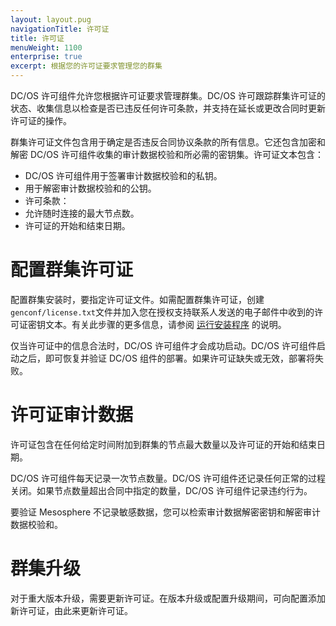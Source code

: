 ```yaml
---
layout: layout.pug
navigationTitle: 许可证
title: 许可证
menuWeight: 1100
enterprise: true
excerpt: 根据您的许可证要求管理您的群集
---
```


DC/OS 许可组件允许您根据许可证要求管理群集。DC/OS 许可跟踪群集许可证的状态、收集信息以检查是否已违反任何许可条款，并支持在延长或更改合同时更新许可证的操作。

群集许可证文件包含用于确定是否违反合同协议条款的所有信息。它还包含加密和解密 DC/OS 许可组件收集的审计数据校验和所必需的密钥集。许可证文本包含：

- DC/OS 许可组件用于签署审计数据校验和的私钥。
- 用于解密审计数据校验和的公钥。
- 许可条款：
 - 允许随时连接的最大节点数。
 - 许可证的开始和结束日期。


# 配置群集许可证

配置群集安装时，要指定许可证文件。如需配置群集许可证，创建`genconf/license.txt`文件并加入您在授权支持联系人发送的电子邮件中收到的许可证密钥文本。有关此步骤的更多信息，请参阅 [运行安装程序](/cn/1.12/installing/production/deploying-dcos/installation/) 的说明。

仅当许可证中的信息合法时，DC/OS 许可组件才会成功启动。DC/OS 许可组件启动之后，即可恢复并验证 DC/OS 组件的部署。如果许可证缺失或无效，部署将失败。

# 许可证审计数据

许可证包含在任何给定时间附加到群集的节点最大数量以及许可证的开始和结束日期。

DC/OS 许可组件每天记录一次节点数量。DC/OS 许可组件还记录任何正常的过程关闭。如果节点数量超出合同中指定的数量，DC/OS 许可组件记录违约行为。

要验证 Mesosphere 不记录敏感数据，您可以检索审计数据解密密钥和解密审计数据校验和。

# 群集升级

对于重大版本升级，需要更新许可证。在版本升级或配置升级期间，可向配置添加新许可证，由此来更新许可证。

